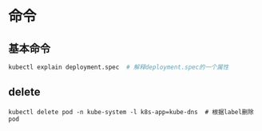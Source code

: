 # 命令

## 基本命令

``` bash
kubectl explain deployment.spec  # 解释deployment.spec的一个属性
```

## delete

```
kubectl delete pod -n kube-system -l k8s-app=kube-dns  # 根据label删除pod
```

